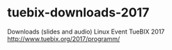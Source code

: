 # tuebix-downloads-2017

Downloads (slides and audio) Linux Event TueBIX 2017
http://www.tuebix.org/2017/programm/
